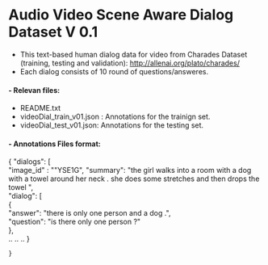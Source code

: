 # Audio Video Scene Aware Dialog Dataset V 0.1 

- This text-based human dialog data for video from Charades Dataset (training, testing and validation): http://allenai.org/plato/charades/
- Each dialog consists of 10 round of questions/answeres. 

#### - Relevan files:

   * README.txt    
   * videoDial_train_v01.json : Annotations for the trainign set.   
   * videoDial_test_v01.json:   Annotations for the testing set.
  
  
#### - Annotations Files format:  

  { 
      "dialogs": [  
         "image_id" : ""YSE1G", 
         "summary": "the girl walks into a room with a dog with a towel around her neck . she does some stretches and then drops the towel ",   
         "dialog": [  
         {  
               "answer": "there is only one person and a dog .",   
               "question": "is there only one person ?"  
          },   
          ..
          ..
          ..
          }

    }


  


         
    



